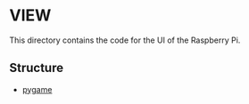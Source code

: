 # VIEW

This directory contains the code for the UI of the Raspberry Pi.

## Structure
- [pygame](pygame.py)